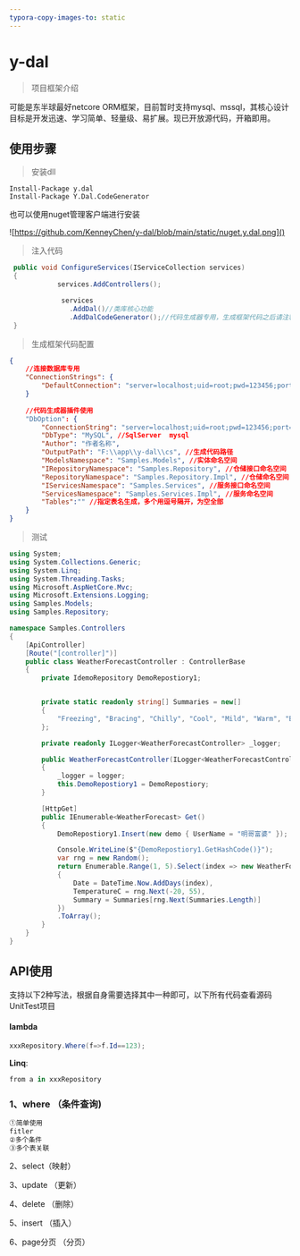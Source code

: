 ```yaml
---
typora-copy-images-to: static
---
```


# y-dal


> 项目框架介绍

可能是东半球最好netcore ORM框架，目前暂时支持mysql、mssql，其核心设计目标是开发迅速、学习简单、轻量级、易扩展。现已开放源代码，开箱即用。

## 





## 使用步骤

>安装dll

```
Install-Package y.dal
Install-Package Y.Dal.CodeGenerator 
```

也可以使用nuget管理客户端进行安装

![https://github.com/KenneyChen/y-dal/blob/main/static/nuget.y.dal.png]()



> 注入代码

```c#
 public void ConfigureServices(IServiceCollection services)
 {
            services.AddControllers();

             services
               .AddDal()//类库核心功能
               .AddDalCodeGenerator();//代码生成器专用，生成框架代码之后请注释这段代码AddDalCodeGenerator; 
 }           
```



> 生成框架代码配置



```json
{
    //连接数据库专用
    "ConnectionStrings": {
        "DefaultConnection": "server=localhost;uid=root;pwd=123456;port=3306;database=test;sslmode=Preferred;"
    }
    
    //代码生成器插件使用 
    "DbOption": {
        "ConnectionString": "server=localhost;uid=root;pwd=123456;port=3306;database=test;sslmode=Preferred;",
        "DbType": "MySQL", //SqlServer  mysql
        "Author": "作者名称",
        "OutputPath": "F:\\app\\y-dal\\cs", //生成代码路径
        "ModelsNamespace": "Samples.Models", //实体命名空间
        "IRepositoryNamespace": "Samples.Repository", //仓储接口命名空间
        "RepositoryNamespace": "Samples.Repository.Impl", //仓储命名空间
        "IServicesNamespace": "Samples.Services", //服务接口命名空间
        "ServicesNamespace": "Samples.Services.Impl", //服务命名空间
        "Tables":"" //指定表名生成，多个用逗号隔开，为空全部
    }
}

```



> 测试  



```c#
using System;
using System.Collections.Generic;
using System.Linq;
using System.Threading.Tasks;
using Microsoft.AspNetCore.Mvc;
using Microsoft.Extensions.Logging;
using Samples.Models;
using Samples.Repository;

namespace Samples.Controllers
{
    [ApiController]
    [Route("[controller]")]
    public class WeatherForecastController : ControllerBase
    {
        private IdemoRepository DemoRepostiory1;


        private static readonly string[] Summaries = new[]
        {
            "Freezing", "Bracing", "Chilly", "Cool", "Mild", "Warm", "Balmy", "Hot", "Sweltering", "Scorching"
        };

        private readonly ILogger<WeatherForecastController> _logger;

        public WeatherForecastController(ILogger<WeatherForecastController> logger, IdemoRepository DemoRepostiory)
        {
            _logger = logger;
            this.DemoRepostiory1 = DemoRepostiory;
        }

        [HttpGet]
        public IEnumerable<WeatherForecast> Get()
        {
            DemoRepostiory1.Insert(new demo { UserName = "明哥富婆" });

            Console.WriteLine($"{DemoRepostiory1.GetHashCode()}");
            var rng = new Random();
            return Enumerable.Range(1, 5).Select(index => new WeatherForecast
            {
                Date = DateTime.Now.AddDays(index),
                TemperatureC = rng.Next(-20, 55),
                Summary = Summaries[rng.Next(Summaries.Length)]
            })
            .ToArray();
        }
    }
}

```



## API使用

支持以下2种写法，根据自身需要选择其中一种即可，以下所有代码查看源码UnitTest项目

#### lambda

```c#
xxxRepository.Where(f=>f.Id==123);
```

**Linq**:

```c#
from a in xxxRepository
```



### 1、where （条件查询)

```c#
①简单使用
fitler
②多个条件
③多个表关联    
```



2、select（映射）



3、update （更新）



4、delete （删除）



5、insert （插入）



6、page分页 （分页）

